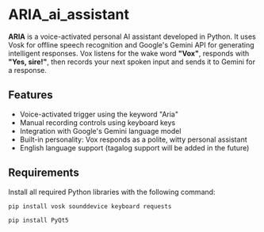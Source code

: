 # ARIA_ai_assistant

**ARIA** is a voice-activated personal AI assistant developed in Python. It uses Vosk for offline speech recognition and Google's Gemini API for generating intelligent responses. Vox listens for the wake word **"Vox"**, responds with **"Yes, sire!"**, then records your next spoken input and sends it to Gemini for a response.

## Features

- Voice-activated trigger using the keyword "Aria"
- Manual recording controls using keyboard keys
- Integration with Google's Gemini language model
- Built-in personality: Vox responds as a polite, witty personal assistant
- English language support (tagalog support will be added in the future)

## Requirements

Install all required Python libraries with the following command:

```bash
pip install vosk sounddevice keyboard requests

pip install PyQt5
